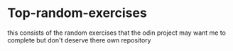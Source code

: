 # Top-random-exercises
this consists of the random exercises that the odin project may want me to complete but don't deserve there own repository
